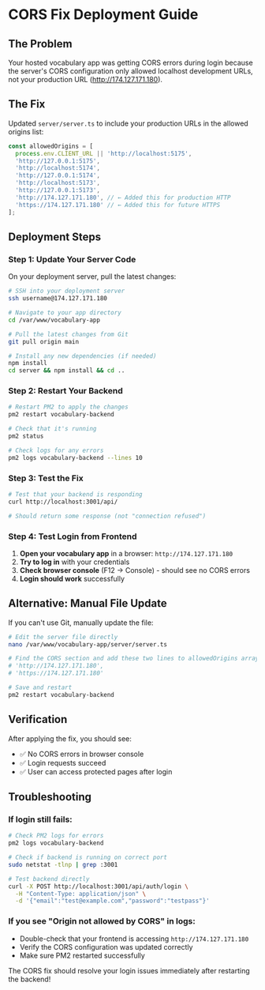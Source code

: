 # CORS Fix Deployment Guide

## The Problem
Your hosted vocabulary app was getting CORS errors during login because the server's CORS configuration only allowed localhost development URLs, not your production URL (http://174.127.171.180).

## The Fix
Updated `server/server.ts` to include your production URLs in the allowed origins list:

```javascript
const allowedOrigins = [
  process.env.CLIENT_URL || 'http://localhost:5175',
  'http://127.0.0.1:5175',
  'http://localhost:5174',
  'http://127.0.0.1:5174',
  'http://localhost:5173',
  'http://127.0.0.1:5173',
  'http://174.127.171.180', // ← Added this for production HTTP
  'https://174.127.171.180' // ← Added this for future HTTPS
];
```

## Deployment Steps

### Step 1: Update Your Server Code
On your deployment server, pull the latest changes:

```bash
# SSH into your deployment server
ssh username@174.127.171.180

# Navigate to your app directory
cd /var/www/vocabulary-app

# Pull the latest changes from Git
git pull origin main

# Install any new dependencies (if needed)
npm install
cd server && npm install && cd ..
```

### Step 2: Restart Your Backend
```bash
# Restart PM2 to apply the changes
pm2 restart vocabulary-backend

# Check that it's running
pm2 status

# Check logs for any errors
pm2 logs vocabulary-backend --lines 10
```

### Step 3: Test the Fix
```bash
# Test that your backend is responding
curl http://localhost:3001/api/

# Should return some response (not "connection refused")
```

### Step 4: Test Login from Frontend
1. **Open your vocabulary app** in a browser: `http://174.127.171.180`
2. **Try to log in** with your credentials
3. **Check browser console** (F12 → Console) - should see no CORS errors
4. **Login should work** successfully

## Alternative: Manual File Update

If you can't use Git, manually update the file:

```bash
# Edit the server file directly
nano /var/www/vocabulary-app/server/server.ts

# Find the CORS section and add these two lines to allowedOrigins array:
# 'http://174.127.171.180',
# 'https://174.127.171.180'

# Save and restart
pm2 restart vocabulary-backend
```

## Verification

After applying the fix, you should see:
- ✅ No CORS errors in browser console
- ✅ Login requests succeed
- ✅ User can access protected pages after login

## Troubleshooting

### If login still fails:
```bash
# Check PM2 logs for errors
pm2 logs vocabulary-backend

# Check if backend is running on correct port
sudo netstat -tlnp | grep :3001

# Test backend directly
curl -X POST http://localhost:3001/api/auth/login \
  -H "Content-Type: application/json" \
  -d '{"email":"test@example.com","password":"testpass"}'
```

### If you see "Origin not allowed by CORS" in logs:
- Double-check that your frontend is accessing `http://174.127.171.180`
- Verify the CORS configuration was updated correctly
- Make sure PM2 restarted successfully

The CORS fix should resolve your login issues immediately after restarting the backend!
